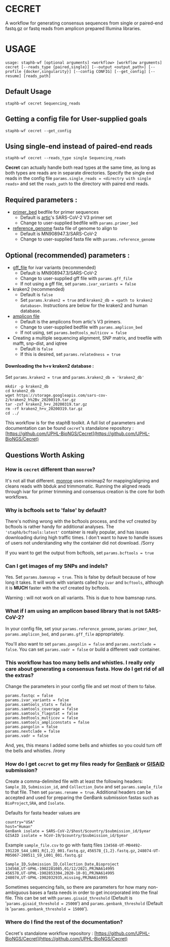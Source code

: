 # CECRET

A workflow for generating consensus sequences from single or paired-end fastq.gz or fastq reads from amplicon prepared Illumina libraries.

# USAGE

```
usage: staphb-wf [optional arguments] <workflow> [workflow arguments] cecret [--reads_type {paired,single}] [--output <output_path>] [--profile {docker,singularity}] [--config CONFIG] [--get_config] [--resume] [reads_path]
```
## Default Usage
```
staphb-wf cecret Sequencing_reads
```
## Getting a config file for User-supplied goals
```
staphb-wf cecret --get_config
```
## Using single-end instead of paired-end reads
```
staphb-wf cecret --reads_type single Sequencing_reads
```
**Cecret** can actually handle both read types at the same time, as long as both types are reads are in separate directories. Specify the single end reads in the config file `params.single_reads = <directry with single reads>` and set the `reads_path` to the directory with paired end reads.

## Required parameters :
- [primer_bed](./configs/artic_V3_nCoV-2019.bed) bedfile for primer sequences 
  - Default is [artic](https://github.com/artic-network/artic-ncov2019/tree/master/primer_schemes/nCoV-2019/V3)'s SARS-CoV-2 V3 primer set
  - Change to user-supplied bedfile with `params.primer_bed`
- [reference_genome](./configs/MN908947.3.fasta) fasta file of genome to align to
  - Default is MN908947.3/SARS-CoV-2
  - Change to user-supplied fasta file with `params.reference_genome`

## Optional (recommended) parameters :
- [gff_file](./configs/MN908947.3.gff) for ivar variants (recommended)
  - Default is MN908947.3/SARS-CoV-2
  - Change to user-supplied gff file with `params.gff_file`
  - If not using a gff file, set `params.ivar_variants = false`
- kraken2 (recommended)
  - Default is `false`
  - Set `params.kraken2 = true` and `kraken2_db = <path to kraken2 database>`. Instructions are below for the kraken2 and human database.
- [amplicon file](./configs/nCoV-2019.insert.bed)
  - Default is the amplicons from artic's V3 primers.
  - Change to user-supplied bedfile with `params.amplicon_bed`
  - If not using, set `params.bedtools_multicov = false`  
- Creating a multiple sequencing alignment, SNP matrix, and treefile with mafft, snp-dist, and iqtree
  - Default is `false`
  - If this is desired, set `params.relatedness = true`

#### Downloading the h+v kraken2 database :
Set `params.kraken2 = true` and `params.kraken2_db = 'kraken2_db'`
```
mkdir -p kraken2_db
cd kraken2_db
wget https://storage.googleapis.com/sars-cov-2/kraken2_h%2Bv_20200319.tar.gz
tar -zxf kraken2_h+v_20200319.tar.gz
rm -rf kraken2_h+v_20200319.tar.gz
cd ../
```

This workflow is for the staphB toolkit. A full list of parameters and documentation can be found `cecret`'s standalone repository : [https://github.com/UPHL-BioNGS/Cecret](https://github.com/UPHL-BioNGS/Cecret)

## Questions Worth Asking

### How is `cecret` different than `monroe`?

It's not all that different. [monroe](../monroe) uses minimap2 for mapping/aligning and cleans reads with bbduk and trimmomatic. Running the aligned reads through ivar for primer trimming and consensus creation is the core for both workflows. 

### Why is bcftools set to 'false' by default?

There's nothing wrong with the bcftools process, and the vcf created by bcftools is rather handy for additional analyses. The `'staphb/bcftools:latest'` container is really popular, and has issues downloading during high traffic times. I don't want to have to handle issues of users not understanding why the container did not download. /Sorry

If you want to get the output from bcftools, set `params.bcftools = true` 

### Can I get images of my SNPs and indels?

Yes. Set `params.bamsnap = true`. This is false by default because of how long it takes. It will work with variants called by `ivar` and `bcftools`, although it is **MUCH** faster with the vcf created by bcftools. 

Warning : will not work on all variants. This is due to how bamsnap runs.

### What if I am using an amplicon based library that is not SARS-CoV-2?

In your config file, set your `params.reference_genome`, `params.primer_bed`, `params.amplicon_bed`, and `params.gff_file` appropriately.

You'll also want to set `params.pangolin = false` and `params.nextclade = false`. You can set `params.vadr = false` or build a different vadr container.

### This workflow has too many bells and whistles. I really only care about generating a consensus fasta. How do I get rid of all the extras?

Change the parameters in your config file and set most of them to false. 

```
params.fastqc = false
params.ivar_variants = false
params.samtools_stats = false
params.samtools_coverage = false
params.samtools_flagstat = false
params.bedtools_multicov = false
params.samtools_ampliconstats = false
params.pangolin = false
params.nextclade = false
params.vadr = false
```

And, yes, this means I added some bells and whistles so you could turn off the bells and whistles. /irony

### How do I get `cecret` to get my files ready for [GenBank](https://submit.ncbi.nlm.nih.gov/subs/genbank/) or [GISAID](https://www.gisaid.org/) submission?

Create a comma-delimited file with at least the following headers: `Sample_ID`, `Submission_id`, and `Collection_Date` and set `params.sample_file` to that file. Then set `params.rename = true`. Additional headers can be accepted and used for preparing the GenBank submission fastas such as `BioProject`,`SRA`, and `Isolate`. 

Defaults for fasta header values are 
```
country="USA" 
host="Human"
GenBank isolate = SARS-CoV-2/$host/$country/$submission_id/$year
GISAID isolate = hCoV-19/$country/$submission_id/$year
```

Example `sample_file.csv` to go with fastq files `134568-UT-M04492-191220_S44_L001_R{1,2}_001.fastq.gz`, `456578_{1,2}.fastq.gz`, `248074-UT-M05067-200511_S9_L001_001.fastq.gz`
```
Sample_ID,Submission_ID,Collection_Date,Bioproject
134568,UT-UPHL-1902281085,01/12/2021,PRJNA614995
456578,UT-UPHL-1902853304,2020-10-01,PRJNA614995
248074,UT-UPHL-1902032935,missing,PRJNA614995
```

Sometimes sequencing fails, so there are parameters for how many non-ambiguous bases a fasta needs in order to get incorporated into the final file. This can be set with `params.gisaid_threshold` (Default is '`params.gisaid_threshold = 25000`') and `params.genbank_threshold` (Default is '`params.genbank_threshold = 15000`').

### Where do I find the rest of the documentation?

Cecret's standalone workflow repository : [https://github.com/UPHL-BioNGS/Cecret](https://github.com/UPHL-BioNGS/Cecret)
